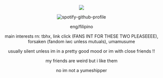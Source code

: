 <div align="center">

![](https://komarev.com/ghpvc/?username=weather-girl&label=trust+value&color=5d7d45)
  
![spotify-github-profile](https://spotify-github-profile.kittinanx.com/api/view?uid=0peo08kixd2cq5azcvpkxhvb5&cover_image=true&theme=natemoo-re&show_offline=false&background_color=121212&interchange=false&bar_color=76ade8&bar_color_cover=false)

eng/filipino

main interests rn: tbhx, link click (FANS INT FOR THESE TWO PLEASEEEE), forsaken (fandom iwc unless mutuals), umamusume

usually silent unless im in a pretty good mood or im with close friends !!

my friends are weird but i like them

no im not a yumeshipper
</div>
